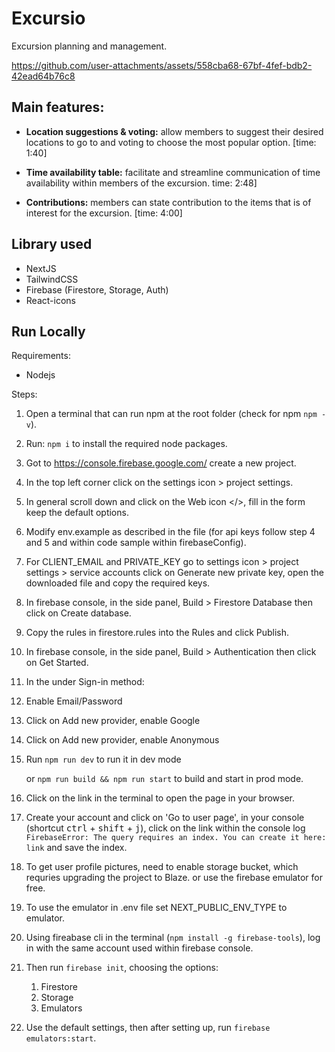 # Excursio

Excursion planning and management.

https://github.com/user-attachments/assets/558cba68-67bf-4fef-bdb2-42ead64b76c8

## Main features:

- **Location suggestions & voting:** allow members to suggest their desired locations to go to and voting to choose the most popular option. [time: 1:40]

- **Time availability table:** facilitate and streamline communication of time availability within members of the excursion. time: 2:48]

- **Contributions:** members can state contribution to the items that is of interest for the excursion. [time: 4:00]

## Library used

- NextJS
- TailwindCSS
- Firebase (Firestore, Storage, Auth)
- React-icons

## Run Locally

Requirements:

- Nodejs

Steps:

1. Open a terminal that can run npm at the root folder (check for npm `npm -v`).
2. Run: `npm i` to install the required node packages.
3. Got to https://console.firebase.google.com/ create a new project.
4. In the top left corner click on the settings icon > project settings.
5. In general scroll down and click on the Web icon </>, fill in the form keep the default options.
6. Modify env.example as described in the file (for api keys follow step 4 and 5 and within code sample within firebaseConfig).
7. For CLIENT_EMAIL and PRIVATE_KEY go to settings icon > project settings > service accounts click on Generate new private key, open the downloaded file and copy the required keys.
8. In firebase console, in the side panel, Build > Firestore Database then click on Create database.
9. Copy the rules in firestore.rules into the Rules and click Publish.
10. In firebase console, in the side panel, Build > Authentication then click on Get Started.
11. In the under Sign-in method:
12. Enable Email/Password
13. Click on Add new provider, enable Google
14. Click on Add new provider, enable Anonymous
15. Run `npm run dev` to run it in dev mode

    or `npm run build && npm run start` to build and start in prod mode.

16. Click on the link in the terminal to open the page in your browser.
17. Create your account and click on 'Go to user page', in your console (shortcut <kbd>ctrl</kbd> + <kbd>shift</kbd> + <kbd>j</kbd>), click on the link within the console log `FirebaseError: The query requires an index. You can create it here: link` and save the index.

18. To get user profile pictures, need to enable storage bucket, which requries upgrading the project to Blaze.
    or use the firebase emulator for free.
19. To use the emulator in .env file set NEXT_PUBLIC_ENV_TYPE to emulator.
20. Using fireabase cli in the terminal (`npm install -g firebase-tools`), log in with the same account used within firebase console.
21. Then run `firebase init`, choosing the options:
    1. Firestore
    2. Storage
    3. Emulators
22. Use the default settings, then after setting up, run `firebase emulators:start`.
